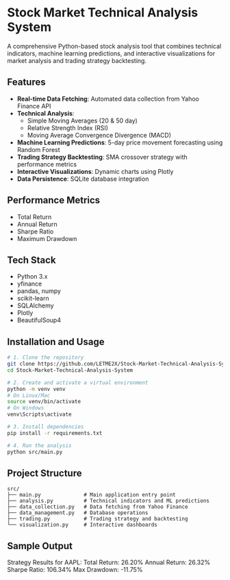 # Stock Market Technical Analysis System

A comprehensive Python-based stock analysis tool that combines technical indicators, machine learning predictions, and interactive visualizations for market analysis and trading strategy backtesting.

## Features

- **Real-time Data Fetching**: Automated data collection from Yahoo Finance API
- **Technical Analysis**: 
  - Simple Moving Averages (20 & 50 day)
  - Relative Strength Index (RSI)
  - Moving Average Convergence Divergence (MACD)
- **Machine Learning Predictions**: 5-day price movement forecasting using Random Forest
- **Trading Strategy Backtesting**: SMA crossover strategy with performance metrics
- **Interactive Visualizations**: Dynamic charts using Plotly
- **Data Persistence**: SQLite database integration

## Performance Metrics
- Total Return
- Annual Return
- Sharpe Ratio
- Maximum Drawdown

## Tech Stack
- Python 3.x
- yfinance
- pandas, numpy
- scikit-learn
- SQLAlchemy
- Plotly
- BeautifulSoup4


## Installation and Usage

```bash
# 1. Clone the repository
git clone https://github.com/LETME2X/Stock-Market-Technical-Analysis-System.git
cd Stock-Market-Technical-Analysis-System

# 2. Create and activate a virtual environment
python -m venv venv
# On Linux/Mac
source venv/bin/activate
# On Windows
venv\Scripts\activate

# 3. Install dependencies
pip install -r requirements.txt

# 4. Run the analysis
python src/main.py
```
## Project Structure
```plaintext
src/
├── main.py              # Main application entry point
├── analysis.py          # Technical indicators and ML predictions
├── data_collection.py   # Data fetching from Yahoo Finance
├── data_management.py   # Database operations
├── trading.py           # Trading strategy and backtesting
└── visualization.py     # Interactive dashboards
```

## Sample Output
Strategy Results for AAPL:
Total Return: 26.20%
Annual Return: 26.32%
Sharpe Ratio: 106.34%
Max Drawdown: -11.75%

